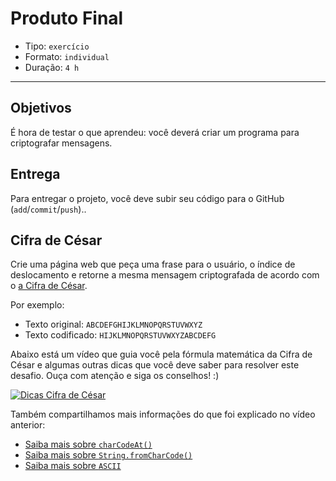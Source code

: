 # Produto Final

* Tipo: `exercício`
* Formato: `individual`
* Duração: `4 h`

***

## Objetivos

É hora de testar o que aprendeu: você deverá criar um programa para
criptografar mensagens.

## Entrega

Para entregar o projeto, você deve subir seu código para o GitHub
(`add`/`commit`/`push`)..

## Cifra de César

Crie uma página web que peça uma frase para o usuário, o índice de deslocamento
e retorne a mesma mensagem criptografada de acordo com o [a Cifra de César](https://pt.wikipedia.org/wiki/Cifra_de_C%C3%A9sar).

Por exemplo:

* Texto original: `ABCDEFGHIJKLMNOPQRSTUVWXYZ`
* Texto codificado: `HIJKLMNOPQRSTUVWXYZABCDEFG`

Abaixo está um vídeo que guia você pela fórmula matemática da Cifra de César e
algumas outras dicas que você deve saber para resolver este desafio. Ouça com
atenção e siga os conselhos! :\)

[![Dicas Cifra de César](https://img.youtube.com/vi/utiLWBXmNQU/0.jpg)](https://www.youtube.com/watch?v=utiLWBXmNQU)

Também compartilhamos mais informações do que foi explicado no vídeo anterior:

* [Saiba mais sobre `charCodeAt()`](https://developer.mozilla.org/pt-BR/docs/Web/JavaScript/Reference/Global_Objects/String/charCodeAt)
* [Saiba mais sobre `String.fromCharCode()`](https://developer.mozilla.org/pt-BR/docs/Web/JavaScript/Reference/Global_Objects/String/fromCharCode)
* [Saiba mais sobre `ASCII`](http://www.bosontreinamentos.com.br/hardware/tabela-ascii/)